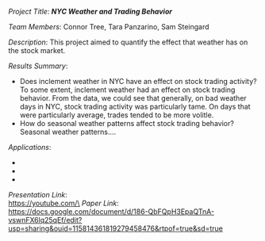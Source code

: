 *Project Title*: ***NYC Weather and Trading Behavior***

*Team Members*: Connor Tree, Tara Panzarino, Sam Steingard

*Description*: This project aimed to quantify the effect that weather has on the stock market.

*Results Summary*: 

- Does inclement weather in NYC have an effect on stock trading activity?
    To some extent, inclement weather had an effect on stock trading behavior. From the data, we could see that generally, on bad weather days in NYC, stock trading activity was particularly tame. On days that were particularly average, trades tended to be more volitle.       
- How do seasonal weather patterns affect stock trading behavior?\
    Seasonal weather patterns....

*Applications*:

- 
- 
- 

*Presentation Link*:\
https://youtube.com/\
*Paper Link*:\
https://docs.google.com/document/d/186-QbFQpH3EpaQTnA-vswnFX6lq25qEf/edit?usp=sharing&ouid=115814361819279458476&rtpof=true&sd=true